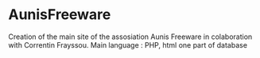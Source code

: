 # AunisFreeware
Creation of the main site of the assosiation Aunis Freeware
in colaboration with Correntin Frayssou. 
Main language : PHP, html
one part of database
